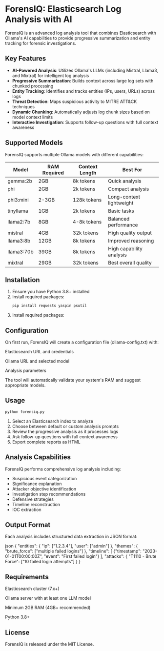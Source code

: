 # ForensIQ: Elasticsearch Log Analysis with AI

ForensIQ is an advanced log analysis tool that combines Elasticsearch with Ollama's AI capabilities to provide progressive summarization and entity tracking for forensic investigations.

## Key Features

- **AI-Powered Analysis**: Utilizes Ollama's LLMs (including Mistral, Llama3, and Mixtral) for intelligent log analysis
- **Progressive Summarization**: Builds context across large log sets with chunked processing
- **Entity Tracking**: Identifies and tracks entities (IPs, users, URLs) across logs
- **Threat Detection**: Maps suspicious activity to MITRE ATT&CK techniques
- **Dynamic Chunking**: Automatically adjusts log chunk sizes based on model context limits
- **Interactive Investigation**: Supports follow-up questions with full context awareness

## Supported Models

ForensIQ supports multiple Ollama models with different capabilities:

| Model        | RAM Required | Context Length | Best For                  |
|--------------|-------------|----------------|---------------------------|
| gemma:2b     | 2GB         | 8k tokens      | Quick analysis            |
| phi          | 2GB         | 2k tokens      | Compact analysis          |
| phi3:mini    | 2-3GB       | 128k tokens    | Long-context lightweight  |
| tinyllama    | 1GB         | 2k tokens      | Basic tasks               |
| llama2:7b    | 8GB         | 4-8k tokens    | Balanced performance      |
| mistral      | 4GB         | 32k tokens     | High quality output       |
| llama3:8b    | 12GB        | 8k tokens      | Improved reasoning        |
| llama3:70b   | 39GB        | 8k tokens      | High capability analysis  |
| mixtral      | 29GB        | 32k tokens     | Best overall quality      |

## Installation

1. Ensure you have Python 3.8+ installed
2. Install required packages:
   ```bash
   pip install requests yaspin psutil
3. Install required packages:

## Configuration
On first run, ForensIQ will create a configuration file (ollama-config.txt) with:

Elasticsearch URL and credentials

Ollama URL and selected model

Analysis parameters

The tool will automatically validate your system's RAM and suggest appropriate models.

##  Usage
   ```bash
   python forensiq.py
```
1. Select an Elasticsearch index to analyze
2. Choose between default or custom analysis prompts
3. Review the progressive analysis as it processes logs
4. Ask follow-up questions with full context awareness
5. Export complete reports as HTML

## Analysis Capabilities
ForensIQ performs comprehensive log analysis including:

- Suspicious event categorization
- Significance explanation
- Attacker objective identification
- Investigation step recommendations
- Defensive strategies
- Timeline reconstruction
- IOC extraction

## Output Format
Each analysis includes structured data extraction in JSON format:

json
{
  "entities": {
    "ip": ["1.2.3.4"],
    "user": ["admin"]
  },
  "themes": {
    "brute_force": ["multiple failed logins"]
  },
  "timeline": [
    {"timestamp": "2023-01-01T00:00:00Z", "event": "First failed login"}
  ],
  "attacks": {
    "T1110 - Brute Force": ["10 failed login attempts"]
  }
}
## Requirements
Elasticsearch cluster (7.x+)

Ollama server with at least one LLM model

Minimum 2GB RAM (4GB+ recommended)

Python 3.8+

## License
ForensIQ is released under the MIT License.
